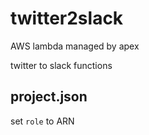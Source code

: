 # twitter2slack

AWS lambda managed by apex

twitter to slack functions

## project.json

set `role` to ARN


